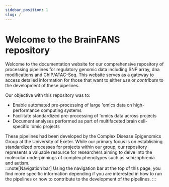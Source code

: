 ```yaml
---
sidebar_position: 1
slug: /
---
```


# Welcome to the BrainFANS repository

Welcome to the documentation website for our comprehensive repository of processing pipelines for regulatory genomic data including SNP array, dna modifications and ChIP/ATAC-Seq. This website serves as a gateway to access detailed information for those that want to either *use* or *contribute* to the development of these pipelines.

Our objective with this repository was to:

* Enable automated pre-processing of large 'omics data on high-performance computing systems
* Facilitate standardized pre-processing of 'omics data across projects
* Document analyses performed as part of multifaceted brain cell-specific 'omic projects

These pipelines had been developed by the Complex Disease Epigenomics Group at the University of Exeter. While our primary focus is on establishing standardized processes for projects within our group, our repository represents a valuable resource for researchers aiming to delve into the molecular underpinnings of complex phenotypes such as schizophrenia and autism. 
\
:::note[Navigation bar]
Using the navigation bar at the top of this page, you find more specific information depending if you are interested in how to run the pipelines or how to contribute to the development of the pipelines.
:::